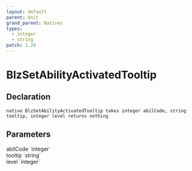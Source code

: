 ```yaml
---
layout: default
parent: Unit
grand_parent: Natives
types:
  - integer
  - string
patch: 1.29
---
```


# BlzSetAbilityActivatedTooltip

## Declaration

```
native BlzSetAbilityActivatedTooltip takes integer abilCode, string tooltip, integer level returns nothing
```

## Parameters
<dl>
  <dt>abilCode `integer`</dt>
  <dd></dd>

  <dt>tooltip `string`</dt>
  <dd></dd>

  <dt>level `integer`</dt>
  <dd></dd>
</dl>